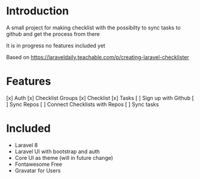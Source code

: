# Introduction
A small project for making checklist with the possibilty to sync tasks to github and get the process from there

It is in progress no features included yet

Based on https://laraveldaily.teachable.com/p/creating-laravel-checklister

# Features
[x] Auth
[x] Checklist Groups
[x] Checklist
[x] Tasks
[ ] Sign up with Github
[ ] Sync Repos
[ ] Connect Checklists with Repos
[ ] Sync tasks

# Included

* Laravel 8
* Laravel UI with bootstrap and auth
* Core UI as theme (will in future change)
* Fontawesome Free
* Gravatar for Users
